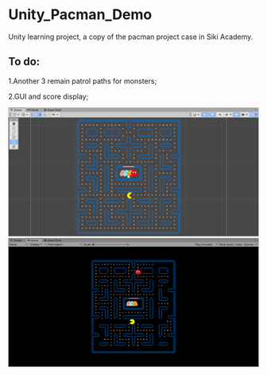 # Unity_Pacman_Demo
Unity learning project, a copy of the pacman project case in Siki Academy.

## To do:

1.Another 3 remain patrol paths for monsters;

2.GUI and score display;

![image](Assets/Image/1.png)
![image](Assets/Image/2.png)